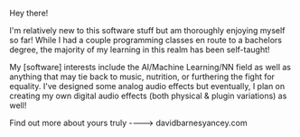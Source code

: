 Hey there!

I'm relatively new to this software stuff but am thoroughly enjoying myself so far!
While I had a couple programming classes en route to a bachelors degree, the majority of my learning in this realm has been self-taught!

My [software] interests include the AI/Machine Learning/NN field as well as anything that may tie back to music, nutrition, or furthering the fight for equality.
I've designed some analog audio effects but eventually, I plan on creating my own digital audio effects (both physical & plugin variations) as well!

Find out more about yours truly ----> davidbarnesyancey.com
